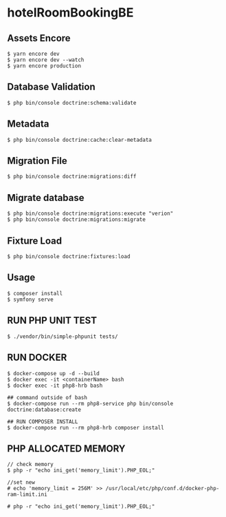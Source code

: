 # hotelRoomBookingBE

## Assets Encore
    $ yarn encore dev
    $ yarn encore dev --watch
    $ yarn encore production

## Database Validation
    $ php bin/console doctrine:schema:validate

## Metadata
    $ php bin/console doctrine:cache:clear-metadata

## Migration File
    $ php bin/console doctrine:migrations:diff

## Migrate database
    $ php bin/console doctrine:migrations:execute "verion"
    $ php bin/console doctrine:migrations:migrate

## Fixture Load
    $ php bin/console doctrine:fixtures:load

## Usage
    $ composer install
    $ symfony serve

## RUN PHP UNIT TEST
    $ ./vendor/bin/simple-phpunit tests/

## RUN DOCKER
    $ docker-compose up -d --build
    $ docker exec -it <containerName> bash
    $ docker exec -it php8-hrb bash

    ## command outside of bash 
    $ docker-compose run --rm php8-service php bin/console doctrine:database:create

    ## RUN COMPOSER INSTALL 
    $ docker-compose run --rm php8-hrb composer install

## PHP ALLOCATED MEMORY
    // check memory
    $ php -r "echo ini_get('memory_limit').PHP_EOL;"
    
    //set new
    # echo 'memory_limit = 256M' >> /usr/local/etc/php/conf.d/docker-php-ram-limit.ini
    
    # php -r "echo ini_get('memory_limit').PHP_EOL;" 
